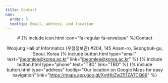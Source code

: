 ```yaml
---
title: Contact
nav:
  order: 5
  tooltip: Email, address, and location
---
```


<div align="center">
# {% include icon.html icon="fa-regular fa-envelope" %}Contact

Woojung Hall of Informatics (우정정보관) #204, 145 Anam-ro, Seongbuk-gu, Seoul, Korea
{%
  include button.html
  type="email"
  text="jbeomlee@korea.ac.kr"
  link="jbeomlee@korea.ac.kr"
%}
{%
  include button.html
  type="phone"
  text="TBD"
  link="TBD"
%}
{%
  include button.html
  type="address"
  tooltip="Our location on Google Maps for easy navigation"
  link="https://maps.app.goo.gl/XytHbZwZ51ZATCQ89"
%}
</div>
